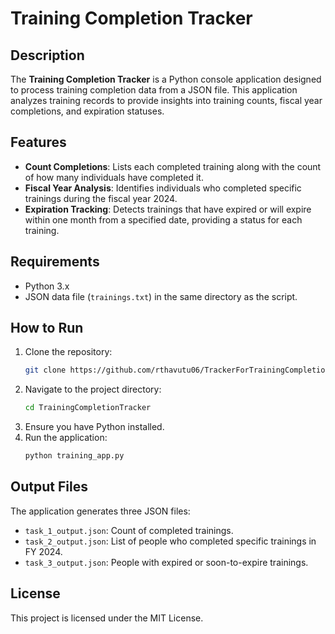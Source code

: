 # Training Completion Tracker

## Description

The **Training Completion Tracker** is a Python console application designed to process training completion data from a JSON file. This application analyzes training records to provide insights into training counts, fiscal year completions, and expiration statuses.

## Features

- **Count Completions**: Lists each completed training along with the count of how many individuals have completed it.
- **Fiscal Year Analysis**: Identifies individuals who completed specific trainings during the fiscal year 2024.
- **Expiration Tracking**: Detects trainings that have expired or will expire within one month from a specified date, providing a status for each training.

## Requirements

- Python 3.x
- JSON data file (`trainings.txt`) in the same directory as the script.

## How to Run

1. Clone the repository:
   ```bash
   git clone https://github.com/rthavutu06/TrackerForTrainingCompletion.git
   ```
2. Navigate to the project directory:
   ```bash
   cd TrainingCompletionTracker
   ```
3. Ensure you have Python installed.
4. Run the application:
   ```bash
   python training_app.py
   ```

## Output Files

The application generates three JSON files:

- `task_1_output.json`: Count of completed trainings.
- `task_2_output.json`: List of people who completed specific trainings in FY 2024.
- `task_3_output.json`: People with expired or soon-to-expire trainings.

## License

This project is licensed under the MIT License.
